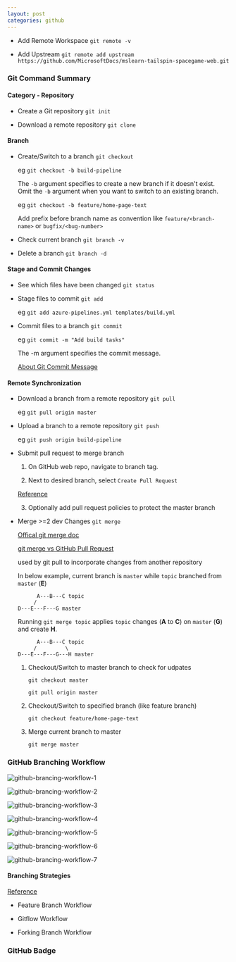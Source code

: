 ```yaml
---
layout: post
categories: github
---
```


* Add Remote Workspace
`git remote -v`

* Add Upstream
`git remote add upstream https://github.com/MicrosoftDocs/mslearn-tailspin-spacegame-web.git`

### Git Command Summary
#### Category - Repository
* Create a Git repository `git init`

* Download a remote repository `git clone`

#### Branch
* Create/Switch to a branch `git checkout`

    eg `git checkout -b build-pipeline`

    The `-b` argument specifies to create a new branch if it doesn't exist. Omit the `-b` argument when you want to switch to an existing branch.

    eg `git checkout -b feature/home-page-text`

    Add prefix before branch name as convention like `feature/<branch-name>` or `bugfix/<bug-number>`

* Check current branch `git branch -v`

* Delete a branch `git branch -d`

#### Stage and Commit Changes
* See which files have been changed `git status`

* Stage files to commit `git add`

    eg `git add azure-pipelines.yml templates/build.yml`

* Commit files to a branch `git commit`

    eg `git commit -m "Add build tasks"`

    The -m argument specifies the commit message.

    [About Git Commit Message](https://chris.beams.io/posts/git-commit/)

#### Remote Synchronization
* Download a branch from a remote repository `git pull`

    eg `git pull origin master`

* Upload a branch to a remote repository `git push`

    eg `git push origin build-pipeline`

* Submit pull request to merge branch

    1. On GitHub web repo, navigate to branch tag.

    2. Next to desired branch, select `Create Pull Request`

    [Reference](https://docs.microsoft.com/en-us/learn/modules/implement-code-workflow/5-push-a-change#submit-a-pull-request)

    3. Optionally add pull request policies to protect the master branch

* Merge >=2 dev Changes `git merge`

    [Offical git merge doc](https://git-scm.com/docs/git-merge)

    [git merge vs GitHub Pull Request](https://softwareengineering.stackexchange.com/a/304926)

    used by git pull to incorporate changes from another repository

    In below example, current branch is `master` while `topic` branched from `master` (**E**)

    ```
          A---B---C topic
         /
    D---E---F---G master
    ```

    Running `git merge topic` applies `topic` changes (**A** to **C**) on `master` (**G**) and create **H**.

    ```
          A---B---C topic
         /         \
    D---E---F---G---H master
    ```

    1. Checkout/Switch to master branch to check for udpates

        `git checkout master`

        `git pull origin master`
    
    2. Checkout/Switch to specified branch (like feature branch)

        `git checkout feature/home-page-text`
    
    3. Merge current branch to master

        `git merge master`

### GitHub Branching Workflow

![github-brancing-workflow-1](https://docs.microsoft.com/en-us/learn/azure-devops/implement-code-workflow/media/2-github-paths-1.png)

![github-brancing-workflow-2](https://docs.microsoft.com/en-us/learn/azure-devops/implement-code-workflow/media/2-github-paths-2.png)

![github-brancing-workflow-3](https://docs.microsoft.com/en-us/learn/azure-devops/implement-code-workflow/media/2-github-paths-3.png)

![github-brancing-workflow-4](https://docs.microsoft.com/en-us/learn/azure-devops/implement-code-workflow/media/2-github-paths-4.png)

![github-brancing-workflow-5](https://docs.microsoft.com/en-us/learn/azure-devops/implement-code-workflow/media/2-github-paths-5.png)

![github-brancing-workflow-6](https://docs.microsoft.com/en-us/learn/azure-devops/implement-code-workflow/media/2-github-paths-6.png)

![github-brancing-workflow-7](https://docs.microsoft.com/en-us/learn/azure-devops/implement-code-workflow/media/2-github-paths-7.png)

#### Branching Strategies
[Reference](https://docs.microsoft.com/en-us/learn/modules/implement-code-workflow/10-summary#implement-branch-strategies)

* Feature Branch Workflow

* Gitflow Workflow

* Forking Branch Workflow

### GitHub Badge
